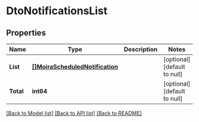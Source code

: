 # DtoNotificationsList

## Properties
Name | Type | Description | Notes
------------ | ------------- | ------------- | -------------
**List** | [**[]MoiraScheduledNotification**](moira.ScheduledNotification.md) |  | [optional] [default to null]
**Total** | **int64** |  | [optional] [default to null]

[[Back to Model list]](../README.md#documentation-for-models) [[Back to API list]](../README.md#documentation-for-api-endpoints) [[Back to README]](../README.md)

